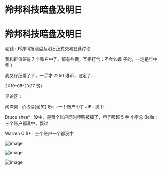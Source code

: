 # 羚邦科技暗盘及明日

# 羚邦科技暗盘及明日

老钱 : 羚邦科技暗盘及明日正式交易在此讨论

我和群值班有 7 个账户中了，都有些慌，互相打气：不会幺蛾 子的，一定是年中奖！

我又仔细看了下，一手才 2250 港币，淡定了…

2019-05-20(17 赞)

评论区：

闵泽昊 : 价格低[偷笑] 乐~ : 一个账户中了 JIF : 没中

Bruce shen* : 没中，是两个账户同时申购被抓了，申了都超 5 手 小李总 Bella : 三个账户都没中，飘过

Warren C D* : 三个账户一个都没中

![image](img/Image_192.png)

![image](img/Image_193.png)

![image](img/Image_194.png)
